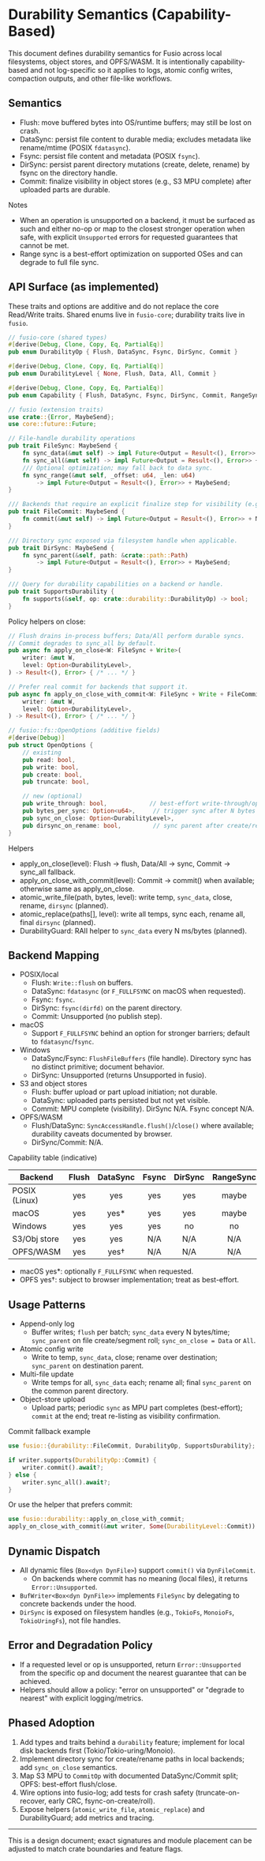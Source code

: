 # Durability Semantics (Capability-Based)

This document defines durability semantics for Fusio across local filesystems, object stores, and OPFS/WASM. It is intentionally capability-based and not log-specific so it applies to logs, atomic config writes, compaction outputs, and other file-like workflows.

## Semantics
- Flush: move buffered bytes into OS/runtime buffers; may still be lost on crash.
- DataSync: persist file content to durable media; excludes metadata like rename/mtime (POSIX `fdatasync`).
- Fsync: persist file content and metadata (POSIX `fsync`).
- DirSync: persist parent directory mutations (create, delete, rename) by fsync on the directory handle.
- Commit: finalize visibility in object stores (e.g., S3 MPU complete) after uploaded parts are durable.

Notes
- When an operation is unsupported on a backend, it must be surfaced as such and either no-op or map to the closest stronger operation when safe, with explicit `Unsupported` errors for requested guarantees that cannot be met.
- Range sync is a best-effort optimization on supported OSes and can degrade to full file sync.

## API Surface (as implemented)
These traits and options are additive and do not replace the core Read/Write traits. Shared enums live in `fusio-core`; durability traits live in `fusio`.

```rust
// fusio-core (shared types)
#[derive(Debug, Clone, Copy, Eq, PartialEq)]
pub enum DurabilityOp { Flush, DataSync, Fsync, DirSync, Commit }

#[derive(Debug, Clone, Copy, Eq, PartialEq)]
pub enum DurabilityLevel { None, Flush, Data, All, Commit }

#[derive(Debug, Clone, Copy, Eq, PartialEq)]
pub enum Capability { Flush, DataSync, Fsync, DirSync, Commit, RangeSync }
```

```rust
// fusio (extension traits)
use crate::{Error, MaybeSend};
use core::future::Future;

// File-handle durability operations
pub trait FileSync: MaybeSend {
    fn sync_data(&mut self) -> impl Future<Output = Result<(), Error>> + MaybeSend;
    fn sync_all(&mut self) -> impl Future<Output = Result<(), Error>> + MaybeSend;
    /// Optional optimization; may fall back to data sync.
    fn sync_range(&mut self, _offset: u64, _len: u64)
        -> impl Future<Output = Result<(), Error>> + MaybeSend;
}

/// Backends that require an explicit finalize step for visibility (e.g., S3 MPU complete).
pub trait FileCommit: MaybeSend {
    fn commit(&mut self) -> impl Future<Output = Result<(), Error>> + MaybeSend;
}

/// Directory sync exposed via filesystem handle when applicable.
pub trait DirSync: MaybeSend {
    fn sync_parent(&self, path: &crate::path::Path)
        -> impl Future<Output = Result<(), Error>> + MaybeSend;
}

/// Query for durability capabilities on a backend or handle.
pub trait SupportsDurability {
    fn supports(&self, op: crate::durability::DurabilityOp) -> bool;
}
```

Policy helpers on close:

```rust
// Flush drains in-process buffers; Data/All perform durable syncs.
// Commit degrades to sync_all by default.
pub async fn apply_on_close<W: FileSync + Write>(
    writer: &mut W,
    level: Option<DurabilityLevel>,
) -> Result<(), Error> { /* ... */ }

// Prefer real commit for backends that support it.
pub async fn apply_on_close_with_commit<W: FileSync + Write + FileCommit>(
    writer: &mut W,
    level: Option<DurabilityLevel>,
) -> Result<(), Error> { /* ... */ }
```

```rust
// fusio::fs::OpenOptions (additive fields)
#[derive(Debug)]
pub struct OpenOptions {
    // existing
    pub read: bool,
    pub write: bool,
    pub create: bool,
    pub truncate: bool,

    // new (optional)
    pub write_through: bool,            // best-effort write-through/open flags
    pub bytes_per_sync: Option<u64>,     // trigger sync after N bytes written
    pub sync_on_close: Option<DurabilityLevel>,
    pub dirsync_on_rename: bool,         // sync parent after create/rename
}
```

Helpers
- apply_on_close(level): Flush → flush, Data/All → sync, Commit → sync_all fallback.
- apply_on_close_with_commit(level): Commit → commit() when available; otherwise same as apply_on_close.
- atomic_write_file(path, bytes, level): write temp, `sync_data`, close, rename, `dirsync` (planned).
- atomic_replace(paths[], level): write all temps, sync each, rename all, final `dirsync` (planned).
- DurabilityGuard: RAII helper to `sync_data` every N ms/bytes (planned).

## Backend Mapping
- POSIX/local
  - Flush: `Write::flush` on buffers.
  - DataSync: `fdatasync` (or `F_FULLFSYNC` on macOS when requested).
  - Fsync: `fsync`.
  - DirSync: `fsync(dirfd)` on the parent directory.
  - Commit: Unsupported (no publish step).
- macOS
  - Support `F_FULLFSYNC` behind an option for stronger barriers; default to `fdatasync`/`fsync`.
- Windows
  - DataSync/Fsync: `FlushFileBuffers` (file handle). Directory sync has no distinct primitive; document behavior.
  - DirSync: Unsupported (returns Unsupported in fusio).
- S3 and object stores
  - Flush: buffer upload or part upload initiation; not durable.
  - DataSync: uploaded parts persisted but not yet visible.
  - Commit: MPU complete (visibility). DirSync N/A. Fsync concept N/A.
- OPFS/WASM
  - Flush/DataSync: `SyncAccessHandle.flush()`/`close()` where available; durability caveats documented by browser.
  - DirSync/Commit: N/A.

Capability table (indicative)

| Backend         | Flush | DataSync | Fsync | DirSync | RangeSync | Commit |
|-----------------|:-----:|:--------:|:-----:|:-------:|:---------:|:------:|
| POSIX (Linux)   |  yes  |   yes    |  yes  |   yes   |  maybe    |  N/A   |
| macOS           |  yes  |  yes*    |  yes  |   yes   |  maybe    |  N/A   |
| Windows         |  yes  |   yes    |  yes  |   no    |   no      |  N/A   |
| S3/Obj store    |  yes  |   yes    |  N/A  |   N/A   |   N/A     |  yes   |
| OPFS/WASM       |  yes  |  yes†    |  N/A  |   N/A   |   N/A     |  N/A   |

- macOS yes*: optionally `F_FULLFSYNC` when requested.
- OPFS yes†: subject to browser implementation; treat as best-effort.

## Usage Patterns
- Append-only log
  - Buffer writes; `flush` per batch; `sync_data` every N bytes/time; `sync_parent` on file create/segment roll; `sync_on_close = Data` or `All`.
- Atomic config write
  - Write to temp, `sync_data`, close; rename over destination; `sync_parent` on destination parent.
- Multi-file update
  - Write temps for all, `sync_data` each; rename all; final `sync_parent` on the common parent directory.
- Object-store upload
  - Upload parts; periodic `sync` as MPU part completes (best-effort); `commit` at the end; treat re-listing as visibility confirmation.

Commit fallback example

```rust
use fusio::{durability::FileCommit, DurabilityOp, SupportsDurability};

if writer.supports(DurabilityOp::Commit) {
    writer.commit().await?;
} else {
    writer.sync_all().await?;
}
```

Or use the helper that prefers commit:

```rust
use fusio::durability::apply_on_close_with_commit;
apply_on_close_with_commit(&mut writer, Some(DurabilityLevel::Commit)).await?;
```

## Dynamic Dispatch

- All dynamic files (`Box<dyn DynFile>`) support `commit()` via `DynFileCommit`.
  - On backends where commit has no meaning (local files), it returns `Error::Unsupported`.
- `BufWriter<Box<dyn DynFile>>` implements `FileSync` by delegating to concrete backends under the hood.
- `DirSync` is exposed on filesystem handles (e.g., `TokioFs`, `MonoioFs`, `TokioUringFs`), not file handles.

## Error and Degradation Policy
- If a requested level or op is unsupported, return `Error::Unsupported` from the specific op and document the nearest guarantee that can be achieved.
- Helpers should allow a policy: "error on unsupported" or "degrade to nearest" with explicit logging/metrics.

## Phased Adoption
1. Add types and traits behind a `durability` feature; implement for local disk backends first (Tokio/Tokio-uring/Monoio).
2. Implement directory sync for create/rename paths in local backends; add `sync_on_close` semantics.
3. Map S3 MPU to `CommitOp` with documented DataSync/Commit split; OPFS: best-effort flush/close.
4. Wire options into fusio-log; add tests for crash safety (truncate-on-recover, early CRC, fsync-on-create/roll).
5. Expose helpers (`atomic_write_file`, `atomic_replace`) and DurabilityGuard; add metrics and tracing.

---
This is a design document; exact signatures and module placement can be adjusted to match crate boundaries and feature flags.
